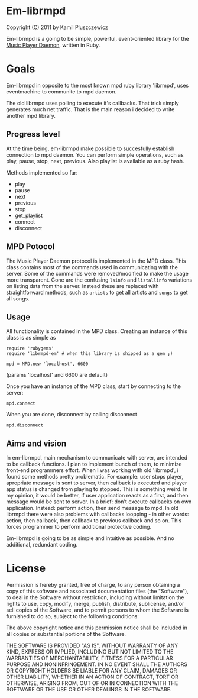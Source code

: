 # Em-librmpd
Copyright (C) 2011 by Kamil Pluszczewicz

Em-librmpd is a going to be simple, powerful, event-oriented library for the
[Music Player Daemon](http://www.musicpd.org), written in Ruby.

# Goals 

Em-librmpd in opposite to the most known mpd ruby library 'librmpd', uses eventmachine to communite to mpd daemon. 

The old librmpd uses polling to execute it's callbacks. That trick simply generates much net traffic. That is the main reason i decided to write another mpd library.

## Progress level

At the time being, em-librmpd make possible to succesfully establish connection to mpd daemon. You can perform simple operations, such as play, pause, stop, next, previous. Also playlist is available as a ruby hash. 

Methods implemented so far:

- play
- pause
- next
- previous
- stop
- get\_playlist
- connect
- disconnect

## MPD Potocol ##

The Music Player Daemon protocol is implemented in the MPD class. This class
contains most of the commands used in communicating with the server. Some of
the commands were removed/modified to make the usage more transparent. Gone
are the confusing `lsinfo` and `listallinfo` variations on listing data
from the server. Instead these are replaced with straightforward methods,
such as `artists` to get all artists and `songs` to get all songs.

## Usage ##

All functionality is contained in the MPD class. Creating an instance of this
class is as simple as

    require 'rubygems'
    require 'librmpd-em' # when this library is shipped as a gem ;)
    
    mpd = MPD.new 'localhost', 6600

(params 'localhost' and 6600 are default)

Once you have an instance of the MPD class, start by connecting to the server:

    mpd.connect

When you are done, disconnect by calling disconnect

    mpd.disconnect

## Aims and vision

In em-librmpd, main mechanism to communicate with server, are intended to be callback functions. I plan to implement bunch of them, to minimize front-end programmers effort. When I was working with old 'librmpd', i found some methods pretty problematic. For example: user stops player, apropriate message is sent to server, then callback is executed and player app status is changed from playing to stopped. This is something weird. In my opinion, it would be better, if user application reacts as a first, and then message would be sent to server. In a brief: don't execute callbacks on own application. Instead: perform action, then send message to mpd. In old librmpd there were also problems with callbacks loopping - in other words: action, then callback, then callback to previous callback and so on. This forces programmer to perform additional protective coding.

Em-librmpd is going to be as simple and intuitive as possible. And no additional, redundant coding.

# License
Permission is hereby granted, free of charge, to any person obtaining a copy
of this software and associated documentation files (the "Software"), to deal
in the Software without restriction, including without limitation the rights
to use, copy, modify, merge, publish, distribute, sublicense, and/or sell
copies of the Software, and to permit persons to whom the Software is
furnished to do so, subject to the following conditions:

The above copyright notice and this permission notice shall be included in
all copies or substantial portions of the Software.

THE SOFTWARE IS PROVIDED "AS IS", WITHOUT WARRANTY OF ANY KIND, EXPRESS OR
IMPLIED, INCLUDING BUT NOT LIMITED TO THE WARRANTIES OF MERCHANTABILITY,
FITNESS FOR A PARTICULAR PURPOSE AND NONINFRINGEMENT. IN NO EVENT SHALL THE
AUTHORS OR COPYRIGHT HOLDERS BE LIABLE FOR ANY CLAIM, DAMAGES OR OTHER
LIABILITY, WHETHER IN AN ACTION OF CONTRACT, TORT OR OTHERWISE, ARISING FROM,
OUT OF OR IN CONNECTION WITH THE SOFTWARE OR THE USE OR OTHER DEALINGS IN
THE SOFTWARE.
